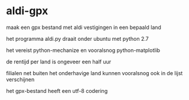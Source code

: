 # aldi-gpx
maak een gpx bestand met aldi vestigingen in een bepaald land

het programma aldi.py draait onder ubuntu met python 2.7

het vereist python-mechanize en vooralsnog python-matplotlib

de rentijd per land is ongeveer een half uur

filialen net buiten het onderhavige land kunnen vooralsnog ook in de lijst verschijnen

het gpx-bestand heeft een utf-8 codering
